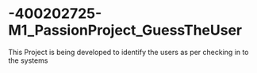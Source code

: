 # -400202725-M1_PassionProject_GuessTheUser
This Project is being developed to identify the users as per checking in to the systems
